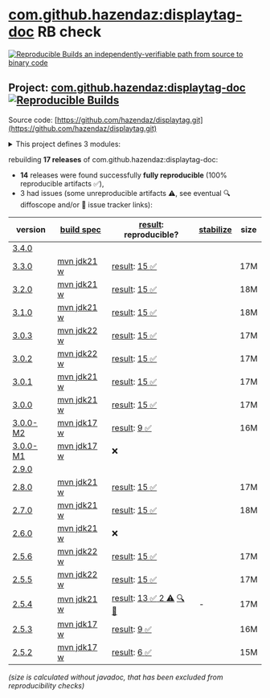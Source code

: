 [com.github.hazendaz:displaytag-doc](https://central.sonatype.com/artifact/com.github.hazendaz/displaytag-doc/versions) RB check
=======

[![Reproducible Builds](https://reproducible-builds.org/images/logos/rb.svg) an independently-verifiable path from source to binary code](https://reproducible-builds.org/)

## Project: [com.github.hazendaz:displaytag-doc](https://central.sonatype.com/artifact/com.github.hazendaz/displaytag-doc/versions) [![Reproducible Builds](https://img.shields.io/endpoint?url=https://raw.githubusercontent.com/jvm-repo-rebuild/reproducible-central/master/content/com/github/hazendaz/displaytag-doc/badge.json)](https://github.com/jvm-repo-rebuild/reproducible-central/blob/master/content/com/github/hazendaz/displaytag-doc/README.md)

Source code: [https://github.com/hazendaz/displaytag.git](https://github.com/hazendaz/displaytag.git)

<details><summary>This project defines 3 modules:</summary>

* [com.github.hazendaz:displaytag](https://central.sonatype.com/artifact/com.github.hazendaz/displaytag/overview)
* [com.github.hazendaz:displaytag-doc](https://central.sonatype.com/artifact/com.github.hazendaz/displaytag-doc/overview)
* [com.github.hazendaz:displaytag-examples](https://central.sonatype.com/artifact/com.github.hazendaz/displaytag-examples/overview)
</details>

rebuilding **17 releases** of com.github.hazendaz:displaytag-doc:
- **14** releases were found successfully **fully reproducible** (100% reproducible artifacts :white_check_mark:),
- 3 had issues (some unreproducible artifacts :warning:, see eventual :mag: diffoscope and/or :memo: issue tracker links):

| version | [build spec](/BUILDSPEC.md) | [result](https://reproducible-builds.org/docs/jvm/): reproducible? | [stabilize](https://github.com/google/oss-rebuild/blob/main/cmd/stabilize/README.md) | size |
| -- | --------- | ------ | ------ | -- |
| [3.4.0](https://central.sonatype.com/artifact/com.github.hazendaz/displaytag-doc/3.4.0/pom) | | | |
| [3.3.0](https://central.sonatype.com/artifact/com.github.hazendaz/displaytag-doc/3.3.0/pom) | [mvn jdk21 w](displaytag-doc-3.3.0.buildspec) | [result](displaytag-doc-3.3.0.buildinfo): [15 :white_check_mark: ](displaytag-doc-3.3.0.buildcompare) | | 17M |
| [3.2.0](https://central.sonatype.com/artifact/com.github.hazendaz/displaytag-doc/3.2.0/pom) | [mvn jdk21 w](displaytag-doc-3.2.0.buildspec) | [result](displaytag-doc-3.2.0.buildinfo): [15 :white_check_mark: ](displaytag-doc-3.2.0.buildcompare) | | 18M |
| [3.1.0](https://central.sonatype.com/artifact/com.github.hazendaz/displaytag-doc/3.1.0/pom) | [mvn jdk21 w](displaytag-doc-3.1.0.buildspec) | [result](displaytag-doc-3.1.0.buildinfo): [15 :white_check_mark: ](displaytag-doc-3.1.0.buildcompare) | | 18M |
| [3.0.3](https://central.sonatype.com/artifact/com.github.hazendaz/displaytag-doc/3.0.3/pom) | [mvn jdk22 w](displaytag-doc-3.0.3.buildspec) | [result](displaytag-doc-3.0.3.buildinfo): [15 :white_check_mark: ](displaytag-doc-3.0.3.buildcompare) | | 17M |
| [3.0.2](https://central.sonatype.com/artifact/com.github.hazendaz/displaytag-doc/3.0.2/pom) | [mvn jdk22 w](displaytag-doc-3.0.2.buildspec) | [result](displaytag-doc-3.0.2.buildinfo): [15 :white_check_mark: ](displaytag-doc-3.0.2.buildcompare) | | 17M |
| [3.0.1](https://central.sonatype.com/artifact/com.github.hazendaz/displaytag-doc/3.0.1/pom) | [mvn jdk21 w](displaytag-doc-3.0.1.buildspec) | [result](displaytag-doc-3.0.1.buildinfo): [15 :white_check_mark: ](displaytag-doc-3.0.1.buildcompare) | | 17M |
| [3.0.0](https://central.sonatype.com/artifact/com.github.hazendaz/displaytag-doc/3.0.0/pom) | [mvn jdk21 w](displaytag-doc-3.0.0.buildspec) | [result](displaytag-doc-3.0.0.buildinfo): [15 :white_check_mark: ](displaytag-doc-3.0.0.buildcompare) | | 17M |
| [3.0.0-M2](https://central.sonatype.com/artifact/com.github.hazendaz/displaytag-doc/3.0.0-M2/pom) | [mvn jdk17 w](displaytag-doc-3.0.0-M2.buildspec) | [result](displaytag-doc-3.0.0-M2.buildinfo): [9 :white_check_mark: ](displaytag-doc-3.0.0-M2.buildcompare) | | 16M |
| [3.0.0-M1](https://central.sonatype.com/artifact/com.github.hazendaz/displaytag-doc/3.0.0-M1/pom) | [mvn jdk17 w](displaytag-doc-3.0.0-M1.buildspec) | :x: | |
| [2.9.0](https://central.sonatype.com/artifact/com.github.hazendaz/displaytag-doc/2.9.0/pom) | | | |
| [2.8.0](https://central.sonatype.com/artifact/com.github.hazendaz/displaytag-doc/2.8.0/pom) | [mvn jdk21 w](displaytag-doc-2.8.0.buildspec) | [result](displaytag-doc-2.8.0.buildinfo): [15 :white_check_mark: ](displaytag-doc-2.8.0.buildcompare) | | 17M |
| [2.7.0](https://central.sonatype.com/artifact/com.github.hazendaz/displaytag-doc/2.7.0/pom) | [mvn jdk21 w](displaytag-doc-2.7.0.buildspec) | [result](displaytag-doc-2.7.0.buildinfo): [15 :white_check_mark: ](displaytag-doc-2.7.0.buildcompare) | | 18M |
| [2.6.0](https://central.sonatype.com/artifact/com.github.hazendaz/displaytag-doc/2.6.0/pom) | [mvn jdk21 w](displaytag-doc-2.6.0.buildspec) | :x: | |
| [2.5.6](https://central.sonatype.com/artifact/com.github.hazendaz/displaytag-doc/2.5.6/pom) | [mvn jdk22 w](displaytag-doc-2.5.6.buildspec) | [result](displaytag-doc-2.5.6.buildinfo): [15 :white_check_mark: ](displaytag-doc-2.5.6.buildcompare) | | 17M |
| [2.5.5](https://central.sonatype.com/artifact/com.github.hazendaz/displaytag-doc/2.5.5/pom) | [mvn jdk22 w](displaytag-doc-2.5.5.buildspec) | [result](displaytag-doc-2.5.5.buildinfo): [15 :white_check_mark: ](displaytag-doc-2.5.5.buildcompare) | | 17M |
| [2.5.4](https://central.sonatype.com/artifact/com.github.hazendaz/displaytag-doc/2.5.4/pom) | [mvn jdk21 w](displaytag-doc-2.5.4.buildspec) | [result](displaytag-doc-2.5.4.buildinfo): [13 :white_check_mark:  2 :warning:](displaytag-doc-2.5.4.buildcompare) [:mag:](displaytag-doc-2.5.4.diffoscope) [:memo:](https://github.com/hazendaz/displaytag/pull/684) | - | 17M |
| [2.5.3](https://central.sonatype.com/artifact/com.github.hazendaz/displaytag-doc/2.5.3/pom) | [mvn jdk17 w](displaytag-doc-2.5.3.buildspec) | [result](displaytag-doc-2.5.3.buildinfo): [9 :white_check_mark: ](displaytag-doc-2.5.3.buildcompare) | | 16M |
| [2.5.2](https://central.sonatype.com/artifact/com.github.hazendaz/displaytag-doc/2.5.2/pom) | [mvn jdk17 w](displaytag-doc-2.5.2.buildspec) | [result](displaytag-doc-2.5.2.buildinfo): [6 :white_check_mark: ](displaytag-doc-2.5.2.buildcompare) | | 15M |

<i>(size is calculated without javadoc, that has been excluded from reproducibility checks)</i>
